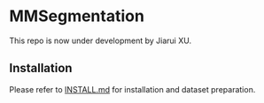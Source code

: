 # MMSegmentation

This repo is now under development by Jiarui XU.

## Installation

Please refer to [INSTALL.md](docs/install.md) for installation and dataset preparation.
